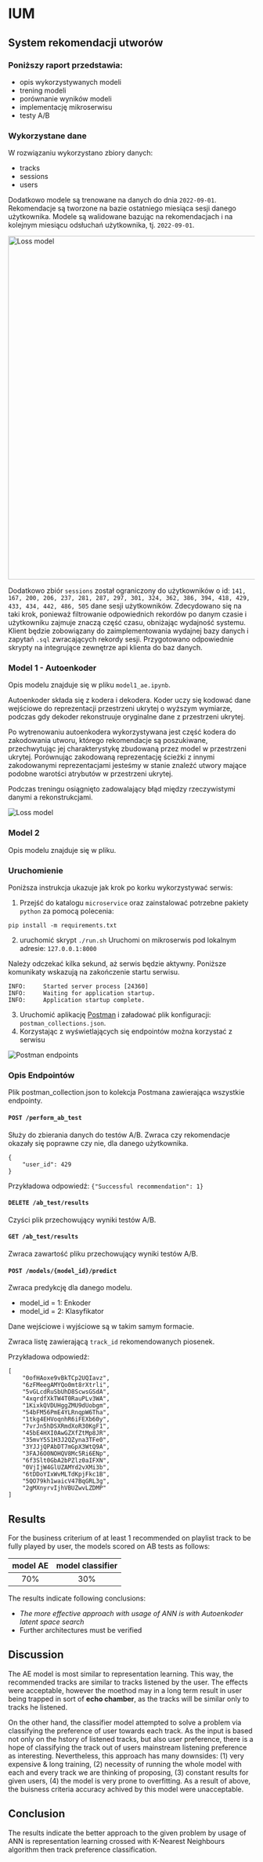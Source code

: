 # IUM
## System rekomendacji utworów

### Poniższy raport przedstawia:
- opis wykorzystywanych modeli
- trening modeli
- porównanie wyników modeli
- implementację mikroserwisu
- testy A/B

### Wykorzystane dane

W rozwiązaniu wykorzystano zbiory danych:
- tracks
- sessions
- users

Dodatkowo modele są trenowane na danych do dnia `2022-09-01`. Rekomendacje są tworzone na bazie ostatniego miesiąca sesji danego użytkownika.
Modele są walidowane bazując na rekomendacjach i na kolejnym miesiącu odsłuchań użytkownika, tj. `2022-09-01`.

<img src="plots/barplot_sessions_time.jpg" alt="Loss model" width="700">


Dodatkowo zbiór `sessions` został ograniczony do użytkowników o id: `141, 167, 200, 206, 237, 281, 287, 297, 301, 324, 362, 386, 394, 418, 429, 433, 434, 442, 486, 505`
dane sesji użytkowników. Zdecydowano się na taki krok, ponieważ filtrowanie odpowiednich rekordów po danym czasie i użytkowniku zajmuje znaczą część czasu, obniżając wydajność systemu.
Klient będzie zobowiązany do zaimplementowania wydajnej bazy danych i zapytań `.sql` zwracających rekordy sesji. Przygotowano odpowiednie skrypty na integrujące zewnętrze api klienta do baz danych.

### Model 1 - Autoenkoder

Opis modelu znajduje się w pliku `model1_ae.ipynb`.

Autoenkoder składa się z kodera i dekodera.
Koder uczy się kodować dane wejściowe do reprezentacji przestrzeni ukrytej
o wyższym wymiarze, podczas gdy dekoder rekonstruuje oryginalne dane z przestrzeni ukrytej.

Po wytrenowaniu autoenkodera wykorzystywana jest część kodera do zakodowania utworu,
którego rekomendacje są poszukiwane, przechwytując jej charakterystykę zbudowaną
przez model w przestrzeni ukrytej.
Porównując zakodowaną reprezentację ścieżki z innymi zakodowanymi
reprezentacjami jesteśmy w stanie znaleźć utwory mające podobne warotści atrybutów
w przestrzeni ukrytej.

Podczas treningu osiągnięto zadowalający błąd między rzeczywistymi danymi a rekonstrukcjami.

![Loss model](plots/loss_model_1.png)

### Model 2

Opis modelu znajduje się w pliku.

### Uruchomienie

Poniższa instrukcja ukazuje jak krok po korku wykorzystywać serwis:

1. Przejść do katalogu `microservice` oraz zainstalować potrzebne pakiety `python` za pomocą polecenia:

`
pip install -m requirements.txt
`

2. uruchomić skrypt `./run.sh`
Uruchomi on mikroserwis pod lokalnym adresie: `127.0.0.1:8000`

Należy odczekać kilka sekund, aż serwis będzie aktywny. Poniższe komunikaty wskazują na zakończenie startu serwisu.

```
INFO:     Started server process [24360]
INFO:     Waiting for application startup.
INFO:     Application startup complete.
```

3. Uruchomić aplikację [Postman](https://www.postman.com/downloads/) i załadować plik konfiguracji: `postman_collections.json`.
4. Korzystając z wyświetlających się endpointów można korzystać z serwisu

![Postman endpoints](plots/postman_endpoints.png)

### Opis Endpointów

Plik postman_collection.json to kolekcja Postmana zawierająca wszystkie endpointy.


#### `POST /perform_ab_test`

Służy do zbierania danych do testów A/B. Zwraca czy rekomendacje okazały się poprawne czy nie, dla danego użytkownika.

```
{
    "user_id": 429
}
```
Przykładowa odpowiedź: `{"Successful recommendation": 1}`

#### `DELETE /ab_test/results`

Czyści plik przechowujący wyniki testów A/B.

#### `GET /ab_test/results`

Zwraca zawartość pliku przechowujący wyniki testów A/B.

#### `POST /models/{model_id}/predict`

Zwraca predykcję dla danego modelu.

- model_id = 1: Enkoder
- model_id = 2: Klasyfikator

Dane wejściowe i wyjściowe są w takim samym formacie.

Zwraca listę zawierającą `track_id` rekomendowanych piosenek.

Przykładowa odpowiedź:

```
[
    "0ofHAoxe9vBkTCp2UQIavz",
    "6zFMeegAMYQo0mt8rXtrli",
    "5vGLcdRuSbUhD8ScwsGSdA",
    "4xqrdfXkTW4T0RauPLv3WA",
    "1KixkQVDUHggZMU9dUobgm",
    "54bFM56PmE4YLRnqpW6Tha",
    "1tkg4EHVoqnhR6iFEXb60y",
    "7vrJn5hDSXRmdXoR30KgF1",
    "45bE4HXI0AwGZXfZtMp8JR",
    "35mvY5S1H3J2QZyna3TFe0",
    "3YJJjQPAbDT7mGpX3WtQ9A",
    "3FAJ6O0NOHQV8Mc5Ri6ENp",
    "6f3Slt0GbA2bPZlz0aIFXN",
    "0VjIjW4GlUZAMYd2vXMi3b",
    "6tDDoYIxWvMLTdKpjFkc1B",
    "5QO79kh1waicV47BqGRL3g",
    "2gMXnyrvIjhVBUZwvLZDMP"
]
```
## Results
For the business criterium of at least 1 recommended on playlist track to be fully played by user, the models scored on AB tests as follows:

| **model AE** | **model classifier** |
| :---: | :---: |
| 70% | 30% |

The results indicate following conclusions:
* _The more effective approach with usage of ANN is with Autoenkoder latent space search_
* Further architectures must be verified

## Discussion
The AE model is most similar to representation learning. This way, the recommended tracks are similar to tracks listened by the user. The effects were acceptable, however the moethod may in a long term result in user being trapped in sort of **echo chamber**, as the tracks will be similar only to tracks he listened.

On the other hand, the classifier model attempted to solve a problem via classifying the preference of user towards each track. As the input is based not only on the hstory of listened tracks, but also user preference, there is a hope of classifying the track out of users mainstream listening preference as interesting. Nevertheless, this approach has many downsides: (1) very expensive & long training, (2) necessity of running the whole model with each and every track we are thinking of proposing, (3) constant results for given users, (4) the model is very prone to overfitting. As a result of above, the buisness criteria accuracy achived by this model were unacceptable.

## Conclusion
The results indicate the better approach to the given problem by usage of ANN is representation learning crossed with K-Nearest Neighbours algorithm then track preference classification.











